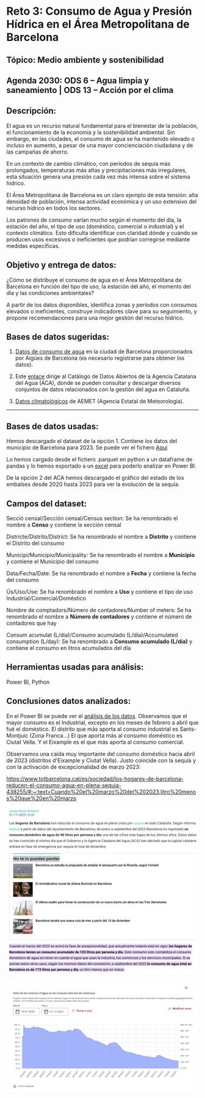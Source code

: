 # Reto 3: Consumo de Agua y Presión Hídrica en el Área Metropolitana de Barcelona

## Tópico: Medio ambiente y sostenibilidad

## Agenda 2030: ODS 6 – Agua limpia y saneamiento | ODS 13 – Acción por el clima

## Descripción:

El agua es un recurso natural fundamental para el bienestar de la población, el funcionamiento de la economía y la sostenibilidad ambiental. Sin embargo, en las ciudades, el consumo de agua se ha mantenido elevado o incluso en aumento, a pesar de una mayor concienciación ciudadana y de las campañas de ahorro.

En un contexto de cambio climático, con períodos de sequía más prolongados, temperaturas más altas y precipitaciones más irregulares, esta situación genera una presión cada vez más intensa sobre el sistema hídrico.

El Área Metropolitana de Barcelona es un claro ejemplo de esta tensión: alta densidad de población, intensa actividad económica y un uso extensivo del recurso hídrico en todos los sectores.

Los patrones de consumo varían mucho según el momento del día, la estación del año, el tipo de uso (doméstico, comercial o industrial) y el contexto climático. Esto dificulta identificar con claridad dónde y cuándo se producen usos excesivos o ineficientes que podrían corregirse mediante medidas específicas.

## Objetivo y entrega de datos:

¿Cómo se distribuye el consumo de agua en el Área Metropolitana de Barcelona en función del tipo de uso, la estación del año, el momento del día y las condiciones ambientales?

A partir de los datos disponibles, identifica zonas y períodos con consumos elevados o ineficientes, construye indicadores clave para su seguimiento, y propone recomendaciones para una mejor gestión del recurso hídrico.

## Bases de datos sugeridas:

1. [Datos de consumo de agua](https://www.abdatachallenge.cat/) en la ciudad de Barcelona proporcionados por Aigües de Barcelona (es necesario registrarse para obtener los datos).

2. Este [enlace](https://aca.gencat.cat/ca/laigua/consulta-de-dades/dades-obertes/cataleg-dades-obertes/) dirige al Catálogo de Datos Abiertos de la Agencia Catalana del Agua (ACA), donde se pueden consultar y descargar diversos conjuntos de datos relacionados con la gestión del agua en Cataluña.

3. [Datos climatológicos](https://www.aemet.es/ca/serviciosclimaticos/datosclimatologicos) de AEMET (Agencia Estatal de Meteorología).

------------------------------

## Bases de datos usadas:

Hemos descargado el dataset de la opción 1. Contiene los datos del municipio de Barcelona para 2023. Se puede ver el fichero [Aquí](https://github.com/cvilafer/Datato_Equipo1_Reto3/blob/main/Consumo_agua.parquet)

Lo hemos cargado desde el fichero .parquet en python a un dataframe de pandas y lo hemos exportado a un [excel](https://github.com/cvilafer/Datato_Equipo1_Reto3/blob/main/Consumo_agua.xlsx) para poderlo analizar en Power BI.

De la opción 2 del ACA hemos descargado el gráfico del estado de los embalses desde 2020 hasta 2023 para ver la evolución de la sequía.

## Campos del dataset:

Secció censal/Sección censal/Census section: Se ha renombrado el nombre a **Censo** y contiene la sección censal

Districte/Distrito/District: Se ha renombrado el nombre a **Distrito** y contiene el Distrito del consumo

Municipi/Municipio/Municipality: Se ha renombrado el nombre a **Municipio** y contiene el Municipio del consumo

Data/Fecha/Date: Se ha renombrado el nombre a **Fecha** y contiene la fecha del consumo

Ús/Uso/Use: Se ha renombrado el nombre a **Uso** y contiene el tipo de uso Industrial/Comercial/Doméstico

Nombre de comptadors/Número de contadores/Number of meters: Se ha renombrado el nombre a **Número de contadores** y contiene el número de contadores que hay

Consum acumulat (L/dia)/Consumo acumulado (L/día)/Accumulated consumption (L/day): Se ha renombrado a **Consumo acumulado (L/día)** y contiene el consumo en litros acumulados del día

## Herramientas usadas para análisis:

Power BI, Python

## Conclusiones datos analizados:

En el Power BI se puede ver el [análisis de los datos](Analisis_consumo_agua.pbix).
Observamos que el mayor consumo es el Industrial, excepto en los meses de febrero a abril que fué el doméstico.
El distrito que más aporta al consumo industrial es Sants-Montjuic (Zona Franca...)
El que aporta más al consumo doméstico es Ciutat Vella.
Y el Eixample es el que más aporta al consumo comercial.

Observamos una caída muy importante del consumo doméstico hacia abril de 2023 (distritos d'Eixample y Ciutat Vella). Justo coincide con la sequía y con la activación de excepcionalidad de marzo 2023:

https://www.totbarcelona.cat/es/sociedad/los-hogares-de-barcelona-reducen-el-consumo-agua-en-plena-sequia-438255/#:~:text=Cuando%20el%20marzo%20del%202023,litro%20menos%20que%20en%20marzo

![Noticia sequía](https://github.com/cvilafer/Datato_Equipo1_Reto3/blob/main/noticia_sequia1.png)

![Agua cuencas internas Catalunya](https://github.com/cvilafer/Datato_Equipo1_Reto3/blob/main/agua_cuencas_internas_catalunya.png)


